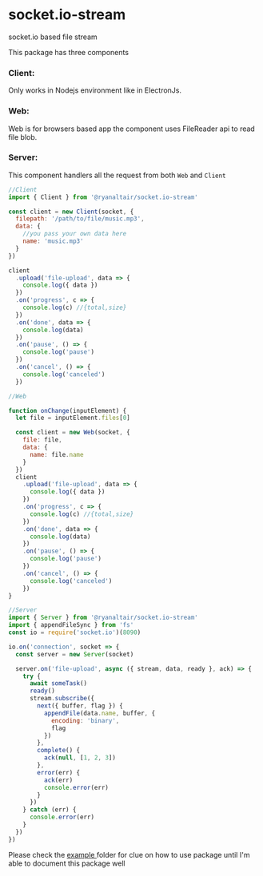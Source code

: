 # socket.io-stream

socket.io based file stream

This package has three components

### Client:

  Only works in Nodejs environment like in ElectronJs.

### Web:

  Web is for browsers based app the component uses FileReader api to read file blob.

### Server:
  This component handlers all the request from both `Web` and `Client`

```js
//Client
import { Client } from '@ryanaltair/socket.io-stream'

const client = new Client(socket, {
  filepath: '/path/to/file/music.mp3',
  data: {
    //you pass your own data here
    name: 'music.mp3'
  }
})

client
  .upload('file-upload', data => {
    console.log({ data })
  })
  .on('progress', c => {
    console.log(c) //{total,size}
  })
  .on('done', data => {
    console.log(data)
  })
  .on('pause', () => {
    console.log('pause')
  })
  .on('cancel', () => {
    console.log('canceled')
  })
```

```js
//Web

function onChange(inputElement) {
  let file = inputElement.files[0]

  const client = new Web(socket, {
    file: file,
    data: {
      name: file.name
    }
  })
  client
    .upload('file-upload', data => {
      console.log({ data })
    })
    .on('progress', c => {
      console.log(c) //{total,size}
    })
    .on('done', data => {
      console.log(data)
    })
    .on('pause', () => {
      console.log('pause')
    })
    .on('cancel', () => {
      console.log('canceled')
    })
}
```

```js
//Server
import { Server } from '@ryanaltair/socket.io-stream'
import { appendFileSync } from 'fs'
const io = require('socket.io')(8090)

io.on('connection', socket => {
  const server = new Server(socket)

  server.on('file-upload', async ({ stream, data, ready }, ack) => {
    try {
      await someTask()
      ready()
      stream.subscribe({
        next({ buffer, flag }) {
          appendFile(data.name, buffer, {
            encoding: 'binary',
            flag
          })
        },
        complete() {
          ack(null, [1, 2, 3])
        },
        error(err) {
          ack(err)
          console.error(err)
        }
      })
    } catch (err) {
      console.error(err)
    }
  })
})
```

Please check the <a href="https://github.com/ryanaltair/socket.io-stream/tree/master/example">example </a> folder for clue on how to use package until I'm able to document this package well

